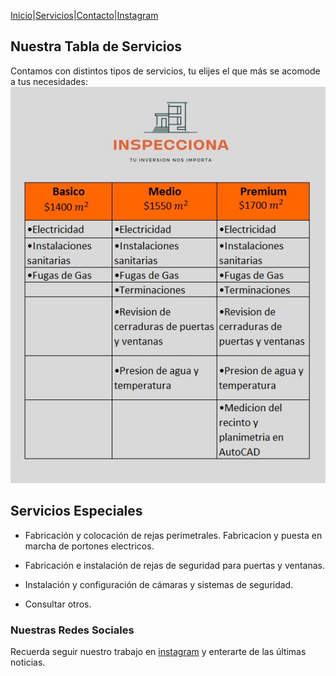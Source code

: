 [Inicio](https://tucasainspecciona.github.io)|[Servicios](#)|[Contacto](https://tucasainspecciona.github.io/nav/contacto.html)|[Instagram](https://www.instagram.com/inspeccionachile/)

## Nuestra Tabla de Servicios
Contamos con distintos tipos de servicios, tu elijes el que más se acomode a tus necesidades:
![img](../img/tabla_servicios.jpg)

## Servicios Especiales
* Fabricación y colocación de rejas perimetrales. Fabricacion y puesta en marcha de portones electricos.

* Fabricación e instalación de rejas de seguridad para puertas y ventanas.

* Instalación y configuración de cámaras y sistemas de seguridad.

* Consultar otros.

### Nuestras Redes Sociales

Recuerda seguir nuestro trabajo en [instagram](https://www.instagram.com/inspeccionachile/) y enterarte de las últimas noticias.
